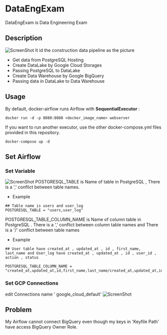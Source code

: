 # DataEngExam
 DataEngExam is Data Engineering Exam 
 ## Description
 ![ScreenShot](https://sv1.picz.in.th/images/2021/05/31/PHwJ4z.png) 
It id the construction data pipeline as the picture 
 - Get data from PostgreSQL Hosting
 - Create DataLake by Google Cloud Storages  
 - Passing PostgreSQL to DataLake
 - Create Data Warehouse by Google BigQuery 
 - Passing data in DataLake to Data Warehouse
## Usage
By default, docker-airflow runs Airflow with  **SequentialExecutor**  :
```
docker run -d -p 8080:8080 <docker_image_name> webserver
```
If you want to run another executor, use the other docker-compose.yml files provided in this repository.
```
docker-compose up -d
```
## Set Airflow
 ### Set Variable
![ScreenShot](https://sv1.picz.in.th/images/2021/05/31/PHKNBa.png)
POSTGRESQL_TABLE is Name of table in PostgreSQL , There is a ',' conflict between table names.
 - Example
 ```
## Table name is users and user_log
POSTGRESQL_TABLE = "users,user_log"
```
POSTGRESQL_TABLE_COLUMN_NAME is Name of column table in PostgreSQL . There is a ',' conflict between column table names and There is a '/' conflict between table names
 - Example
```
## User table have created_at , updated_at , id , first_name, 
last_name and User_log have created_at , updated_at , id , user_id , action , status

POSTGRESQL_TABLE_COLUMN_NAME = "created_at,updated_at,id,first_name,last_name/created_at,updated_at,id,user_id,action,status"
```
 ### Set GCP Connections
 edit Connections name ' google_cloud_default'
 ![ScreenShot](https://sv1.picz.in.th/images/2021/05/31/PHZBLQ.png)

## Problem
My Airflow cannot connect BigQuery even though my keys in 'Keyfile Path'  have access BigQuery Owner Role.